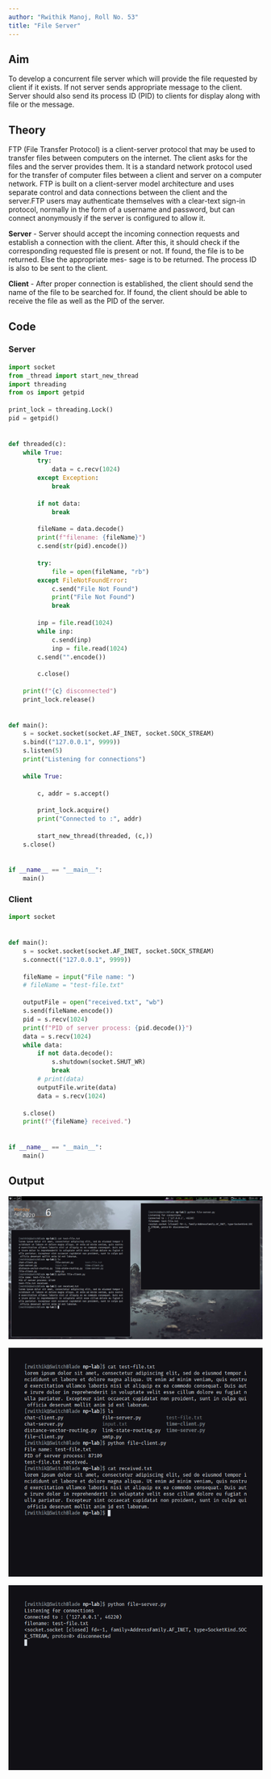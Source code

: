 ```yaml
---
author: "Rwithik Manoj, Roll No. 53"
title: "File Server"
---
```


## Aim

To develop a concurrent file server which will provide the file requested by client if
it exists. If not server sends appropriate message to the client. Server should also
send its process ID (PID) to clients for display along with file or the message.

## Theory

FTP (File Transfer Protocol) is a client-server protocol that may be used to
transfer files between computers on the internet. The client asks for the files and
the server provides them. It is a standard network protocol used for the transfer of
computer files between a client and server on a computer network. FTP is built on
a client-server model architecture and uses separate control and data connections
between the client and the server.FTP users may authenticate themselves with a
clear-text sign-in protocol, normally in the form of a username and password, but
can connect anonymously if the server is configured to allow it.

**Server** - Server should accept the incoming connection requests and establish a
connection with the client. After this, it should check if the corresponding requested
file is present or not. If found, the file is to be returned. Else the appropriate mes-
sage is to be returned. The process ID is also to be sent to the client.

**Client** - After proper connection is established, the client should send the name
of the file to be searched for. If found, the client should be able to receive the file
as well as the PID of the server.

## Code

### Server

```python
import socket
from _thread import start_new_thread
import threading
from os import getpid

print_lock = threading.Lock()
pid = getpid()


def threaded(c):
    while True:
        try:
            data = c.recv(1024)
        except Exception:
            break

        if not data:
            break

        fileName = data.decode()
        print(f"filename: {fileName}")
        c.send(str(pid).encode())

        try:
            file = open(fileName, "rb")
        except FileNotFoundError:
            c.send("File Not Found")
            print("File Not Found")
            break

        inp = file.read(1024)
        while inp:
            c.send(inp)
            inp = file.read(1024)
        c.send("".encode())

        c.close()

    print(f"{c} disconnected")
    print_lock.release()


def main():
    s = socket.socket(socket.AF_INET, socket.SOCK_STREAM)
    s.bind(("127.0.0.1", 9999))
    s.listen(5)
    print("Listening for connections")

    while True:

        c, addr = s.accept()

        print_lock.acquire()
        print("Connected to :", addr)

        start_new_thread(threaded, (c,))
    s.close()


if __name__ == "__main__":
    main()

```

### Client

```python
import socket


def main():
    s = socket.socket(socket.AF_INET, socket.SOCK_STREAM)
    s.connect(("127.0.0.1", 9999))

    fileName = input("File name: ")
    # fileName = "test-file.txt"

    outputFile = open("received.txt", "wb")
    s.send(fileName.encode())
    pid = s.recv(1024)
    print(f"PID of server process: {pid.decode()}")
    data = s.recv(1024)
    while data:
        if not data.decode():
            s.shutdown(socket.SHUT_WR)
            break
        # print(data)
        outputFile.write(data)
        data = s.recv(1024)

    s.close()
    print(f"{fileName} received.")


if __name__ == "__main__":
    main()

```

## Output

![](../Images/1.png)

![](../Images/2.png)

![](../Images/3.png)
